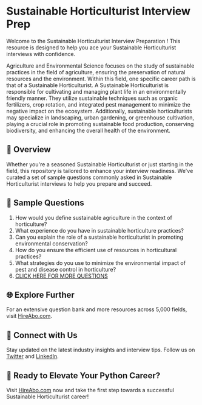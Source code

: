 # Sustainable Horticulturist Interview Prep

Welcome to the Sustainable Horticulturist Interview Preparation ! This resource is designed to help you ace your Sustainable Horticulturist interviews with confidence.

Agriculture and Environmental Science focuses on the study of sustainable practices in the field of agriculture, ensuring the preservation of natural resources and the environment. Within this field, one specific career path is that of a Sustainable Horticulturist. A Sustainable Horticulturist is responsible for cultivating and managing plant life in an environmentally friendly manner. They utilize sustainable techniques such as organic fertilizers, crop rotation, and integrated pest management to minimize the negative impact on the ecosystem. Additionally, sustainable horticulturists may specialize in landscaping, urban gardening, or greenhouse cultivation, playing a crucial role in promoting sustainable food production, conserving biodiversity, and enhancing the overall health of the environment.

## 🚀 Overview

Whether you're a seasoned Sustainable Horticulturist or just starting in the field, this repository is tailored to enhance your interview readiness. We've curated a set of sample questions commonly asked in Sustainable Horticulturist interviews to help you prepare and succeed.

## 📝 Sample Questions

1. How would you define sustainable agriculture in the context of horticulture?
2. What experience do you have in sustainable horticulture practices?
3. Can you explain the role of a sustainable horticulturist in promoting environmental conservation?
4. How do you ensure the efficient use of resources in horticultural practices?
5. What strategies do you use to minimize the environmental impact of pest and disease control in horticulture?
6. [CLICK HERE FOR MORE QUESTIONS](https://hireabo.com/job/10_4_9/Sustainable%20Horticulturist)

## 🌐 Explore Further

For an extensive question bank and more resources across 5,000 fields, visit [HireAbo.com](https://www.hireabo.com).

## 📱 Connect with Us

Stay updated on the latest industry insights and interview tips. Follow us on [Twitter](https://twitter.com/hireabo) and [LinkedIn](https://www.linkedin.com/in/hire-abo-3609972a8/).

## 🚀 Ready to Elevate Your Python Career?

Visit [HireAbo.com](https://www.hireabo.com) now and take the first step towards a successful Sustainable Horticulturist career!